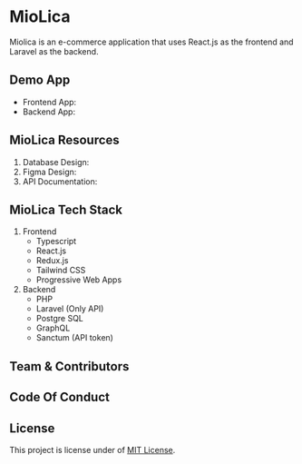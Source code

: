 # MioLica
Miolica is an e-commerce application that uses React.js as the frontend and Laravel as the backend.

## Demo App
- Frontend App: []()
- Backend App: []()

## MioLica Resources
1. Database Design: []()
2. Figma Design: []()
3. API Documentation: []()

## MioLica Tech Stack
1. Frontend
    - Typescript
    - React.js
    - Redux.js
    - Tailwind CSS
    - Progressive Web Apps
2. Backend
    - PHP
    - Laravel (Only API)
    - Postgre SQL
    - GraphQL
    - Sanctum (API token)

## Team & Contributors

## Code Of Conduct

## License
This project is license under of [MIT License]().